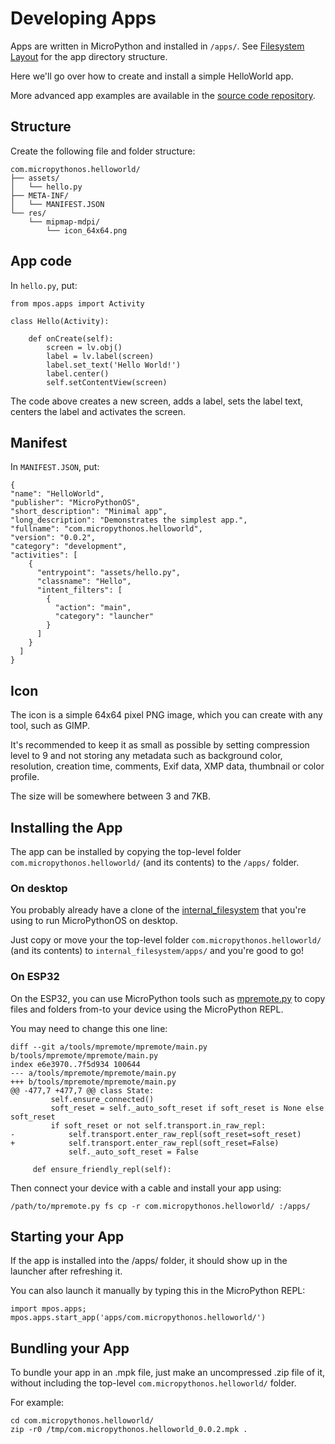 # Developing Apps

Apps are written in MicroPython and installed in `/apps/`. See [Filesystem Layout](../architecture/filesystem.md) for the app directory structure.

Here we'll go over how to create and install a simple HelloWorld app.

More advanced app examples are available in the [source code repository](https://github.com/MicroPythonOS/MicroPythonOS/tree/main/internal_filesystem/apps).

## Structure

Create the following file and folder structure:

```
com.micropythonos.helloworld/
├── assets/
│   └── hello.py
├── META-INF/
│   └── MANIFEST.JSON
└── res/
    └── mipmap-mdpi/
        └── icon_64x64.png
```

## App code

In `hello.py`, put:

```
from mpos.apps import Activity

class Hello(Activity):

    def onCreate(self):
        screen = lv.obj()
        label = lv.label(screen)
        label.set_text('Hello World!')
        label.center()
        self.setContentView(screen)
```

The code above creates a new screen, adds a label, sets the label text, centers the label and activates the screen.

## Manifest

In `MANIFEST.JSON`, put:

```
{
"name": "HelloWorld",
"publisher": "MicroPythonOS",
"short_description": "Minimal app",
"long_description": "Demonstrates the simplest app.",
"fullname": "com.micropythonos.helloworld",
"version": "0.0.2",
"category": "development",
"activities": [
    {
      "entrypoint": "assets/hello.py",
      "classname": "Hello",
      "intent_filters": [
        {
          "action": "main",
          "category": "launcher"
        }
      ]
    }
  ]
}
```

## Icon

The icon is a simple 64x64 pixel PNG image, which you can create with any tool, such as GIMP.

It's recommended to keep it as small as possible by setting compression level to 9 and not storing any metadata such as background color, resolution, creation time, comments, Exif data, XMP data, thumbnail or color profile.

The size will be somewhere between 3 and 7KB.

## Installing the App

The app can be installed by copying the top-level folder `com.micropythonos.helloworld/` (and its contents) to the `/apps/` folder.

### On desktop

You probably already have a clone of the [internal_filesystem](https://github.com/MicroPythonOS/MicroPythonOS/tree/main/internal_filesystem) that you're using to run MicroPythonOS on desktop.

Just copy or move your the top-level folder `com.micropythonos.helloworld/` (and its contents) to `internal_filesystem/apps/` and you're good to go!

### On ESP32

On the ESP32, you can use MicroPython tools such as [mpremote.py](https://github.com/micropython/micropython/tree/master/tools/mpremote) to copy files and folders from-to your device using the MicroPython REPL.

You may need to change this one line:

```
diff --git a/tools/mpremote/mpremote/main.py b/tools/mpremote/mpremote/main.py
index e6e3970..7f5d934 100644
--- a/tools/mpremote/mpremote/main.py
+++ b/tools/mpremote/mpremote/main.py
@@ -477,7 +477,7 @@ class State:
         self.ensure_connected()
         soft_reset = self._auto_soft_reset if soft_reset is None else soft_reset
         if soft_reset or not self.transport.in_raw_repl:
-            self.transport.enter_raw_repl(soft_reset=soft_reset)
+            self.transport.enter_raw_repl(soft_reset=False)
             self._auto_soft_reset = False
 
     def ensure_friendly_repl(self):
```

Then connect your device with a cable and install your app using:

```
/path/to/mpremote.py fs cp -r com.micropythonos.helloworld/ :/apps/
```

## Starting your App

If the app is installed into the /apps/ folder, it should show up in the launcher after refreshing it.

You can also launch it manually by typing this in the MicroPython REPL:

```
import mpos.apps; mpos.apps.start_app('apps/com.micropythonos.helloworld/')
```

## Bundling your App

To bundle your app in an .mpk file, just make an uncompressed .zip file of it, without including the top-level `com.micropythonos.helloworld/` folder.

For example:

```
cd com.micropythonos.helloworld/
zip -r0 /tmp/com.micropythonos.helloworld_0.0.2.mpk .
```

